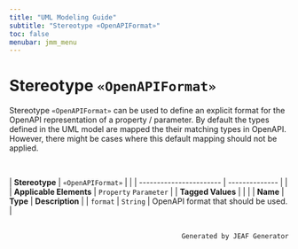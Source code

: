 ```yaml
---
title: "UML Modeling Guide"
subtitle: "Stereotype «OpenAPIFormat»"
toc: false
menubar: jmm_menu
---
```


# Stereotype `«OpenAPIFormat»`
Stereotype `«OpenAPIFormat»` can be used to define an explicit format for the OpenAPI representation of a property / parameter. By default the types defined in the UML model are mapped the their matching types in OpenAPI. However, there might be cases where this default mapping should not be applied.

<br>

| **Stereotype**          | `«OpenAPIFormat»` | |
| ----------------------- | -------------- | |
| **Applicable Elements** | `Property` `Parameter`        |
| **Tagged Values**       |                       |                                                                                                                                                                                                          |
| **Name**                | **Type**              | **Description**                                                                                                                                                                                          |
| `format`   | `String` | OpenAPI format that should be used. |



<br>

<div style="text-align: right"><code>Generated by JEAF Generator</code></div>

    